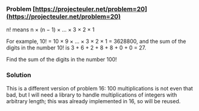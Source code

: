 ### Problem [https://projecteuler.net/problem=20](https://projecteuler.net/problem=20)

n! means n × (n − 1) × ... × 3 × 2 × 1

For example, 10! = 10 × 9 × ... × 3 × 2 × 1 = 3628800,
and the sum of the digits in the number 10! is 3 + 6 + 2 + 8 + 8 + 0 + 0 = 27.

Find the sum of the digits in the number 100!

### Solution

This is a different version of problem 16: 100 multiplications is not even that bad, but I will need a library to handle multiplications of integers with arbitrary length; this was already implemented in 16, so will be reused.